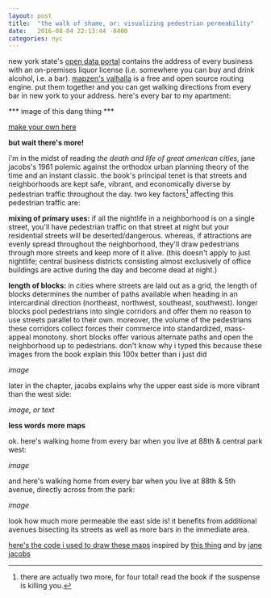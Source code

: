 ```yaml
---
layout: post
title:  "the walk of shame, or: visualizing pedestrian permeability"
date:   2016-08-04 22:13:44 -0400
categories: nyc
---
```


new york state's [open data portal][nysdata] contains the address of every business with an on-premises liquor license (i.e. somewhere you can buy and drink alcohol, i.e. a bar). [mapzen's valhalla][valhalla] is a free and open source routing engine. put them together and you can get walking directions from every bar in new york to your address. here's every bar to my apartment:

*** image of this dang thing ***

[make your own here][wos]

**but wait there's more!**

i'm in the midst of reading *the death and life of great american cities*, jane jacobs's 1961 polemic against the orthodox urban planning theory of the time and an instant classic. the book's principal tenet is that streets and neighborhoods are kept safe, vibrant, and economically diverse by pedestrian traffic throughout the day. two key factors[^1] affecting this pedestrian traffic are:

**mixing of primary uses:** if all the nightlife in a neighborhood is on a single street, you'll have pedestrian traffic on that street at night but your residential streets will be deserted/dangerous. whereas, if attractions are evenly spread throughout the neighborhood, they'll draw pedestrians through more streets and keep more of it alive. (this doesn't apply to just nightlife; central business districts consisting almost exclusively of office buildings are active during the day and become dead at night.)

**length of blocks:** in cities where streets are laid out as a grid, the length of blocks determines the number of paths available when heading in an intercardinal direction (northeast, northwest, southeast, southwest). longer blocks pool pedestrians into single corridors and offer them no reason to use streets parallel to their own. moreover, the volume of the pedestrians these corridors collect forces their commerce into standardized, mass-appeal monotony. short blocks offer various alternate paths and open the neighborhood up to pedestrians. don't know why i typed this because these images from the book explain this 100x better than i just did

*image*

later in the chapter, jacobs explains why the upper east side is more vibrant than the west side:

*image, or text*

**less words more maps**

ok. here's walking home from every bar when you live at 88th & central park west:

*image*

and here's walking home from every bar when you live at 88th & 5th avenue, directly across from the park:

*image*

look how much more permeable the east side is! it benefits from additional avenues bisecting its streets as well as more bars in the immediate area.

[here's the code i used to draw these maps][github] 
inspired by [this thing][er] and by [jane jacobs][jane]

[^1]: there are actually two more, for four total! read the book if the suspense is killing you.

[nysdata]: https://data.ny.gov/
[valhalla]: https://mapzen.com/products/turn-by-turn/
[wos]: https://walk-of-shame.herokuapp.com/
[er]: http://stevecoast.com/2016/01/04/new-kickstarter-every-road/
[jane]: https://en.wikipedia.org/wiki/Jane_Jacobs
[github]: https://github.com/strangerloops/identifying-affordable-housing-at-risk